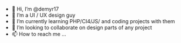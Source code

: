 - 👋 Hi, I’m @demyr17
- 👀 I’m a UI / UX design guy
- 🌱 I’m currently learning PHP/CI4/JS/ and coding projects with them
- 💞️ I’m looking to collaborate on design parts of any project
- 📫 How to reach me ...

<!---
demyr17/demyr17 is a ✨ special ✨ repository because its `README.md` (this file) appears on your GitHub profile.
You can click the Preview link to take a look at your changes.
--->
